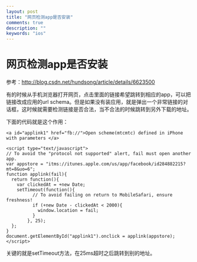 ```yaml
---
layout: post
title: "网页检测app是否安装"
comments: true
description: ""
keywords: "ios"
---
```


# 网页检测app是否安装

参考：<http://blog.csdn.net/hundsong/article/details/6623500>

有的时候从手机浏览器打开网页，点击里面的链接希望跳转到相应的app，可以把链接改成应用的url schema。但是如果没有装应用，就是弹出一个非常链接的对话框，这时候就需要检测链接是否合法，当不合法的时候跳转到另外下载的地址。

下面的代码就是这个作用：

	<a id="applink1" href="fb://">Open scheme(mtcmtc) defined in iPhone with parameters </a>

	<script type="text/javascript">
	// To avoid the "protocol not supported" alert, fail must open another app.
	var appstore = "itms://itunes.apple.com/us/app/facebook/id284882215?mt=8&uo=6";
	function applink(fail){
	  return function(){
	    var clickedAt = +new Date;
	    setTimeout(function(){
	          // To avoid failing on return to MobileSafari, ensure freshness!
	          if (+new Date - clickedAt < 2000){
	            window.location = fail;
	          }
	        }, 25);
	  };
	}
	document.getElementById("applink1").onclick = applink(appstore);
	</script>

关键的就是setTimeout方法，在25ms超时之后跳转到别的地址。
